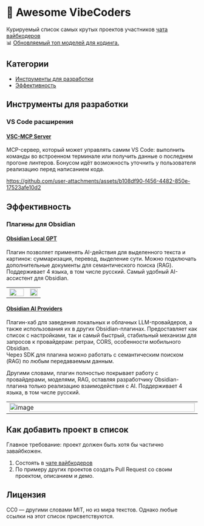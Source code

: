 # 🚀 Awesome VibeCoders
Курируемый список самых крутых проектов участников [чата вайбкодеров](https://t.me/+qiEnmSTvH70yYTEy)  
📊 [Обновляемый топ моделей для кодинга.](LEADERBOARDS.md)

## Категории
- [Инструменты для разработки](https://github.com/pfrankov/awesome-vibecoders#Инструменты)
- [Эффективность](https://github.com/pfrankov/awesome-vibecoders#Эффективность)

## Инструменты для разработки
### VS Code расширения

#### [VSC-MCP Server](https://marketplace.visualstudio.com/items?itemName=ivan-mezentsev.vsc-mcp-server) <!-- imezentsev -->
MCP-сервер, который может управлять самим VS Code: выполнить команды во встроенном терминале или получить данные о последнем прогоне линтеров. Бонусом идёт возможность уточнить у пользователя реализацию перед написанием кода.

https://github.com/user-attachments/assets/b108df90-f456-4482-850e-17523afe10d2

## Эффективность
### Плагины для Obsidian

#### [Obsidian Local GPT](https://github.com/pfrankov/obsidian-local-gpt) <!-- pavel_frankov -->
Плагин позволяет применять AI-действия для выделенного текста и картинок: суммаризация, перевод, выделение сути. Можно подключать дополнительные документы для семантического поиска (RAG). Поддерживает 4 языка, в том числе русский. Самый удобный AI-ассистент для Obsidian. 
<table>
  <tr>
    <td width="60%"><img width="100%" src="https://github.com/pfrankov/obsidian-local-gpt/assets/584632/724d4399-cb6c-4531-9f04-a1e5df2e3dad" /></td>
    <td width="40%" valign="top"><img width="100%" alt="" src="https://github.com/user-attachments/assets/8d32dc1d-9431-4a16-9336-c45e853a3242" /></td>
  </tr>
</table>

#### [Obsidian AI Providers](https://github.com/pfrankov/obsidian-ai-providers) <!-- pavel_frankov -->
Плагин-хаб для заведения локальных и облачных LLM-провайдеров, а также использования их в других Obsidian-плагинах. Предоставляет как список с настройками, так и самый быстрый, стабильный механизм для запросов к провайдерам: ретраи, CORS, особенности мобильного Obsidian.  
Через SDK для плагина можно работать с семантическим поиском (RAG) по любым передаваемым данным.

Другими словами, плагин полностью покрывает работу с провайдерами, моделями, RAG, оставляя разработчику Obsidian-плагина только реализацию взаимодействия с AI.
Поддерживает 4 языка, в том числе русский.
<table>
  <tr>
    <td width="500"><img width="100%" alt="image" src="https://github.com/user-attachments/assets/09b6313d-726c-440b-9201-1b2f2e839fa7" /></td>
  </tr>
</table>


## Как добавить проект в список
Главное требование: проект должен быть хотя бы частично завайбкожен.
1. Состоять в [чате вайбкодеров](https://t.me/+qiEnmSTvH70yYTEy)
1. По примеру других проектов создать Pull Request со своим проектом, описанием и демо.

## Лицензия
CC0 — другими словами MIT, но из мира текстов. Однако любые ссылки на этот список присветствуются.
